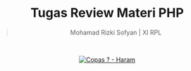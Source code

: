 <div align="center">

# Tugas Review Materi PHP

> Mohamad Rizki Sofyan | XI RPL 
 
<br>
  
[![Copas ?  - Haram](https://img.shields.io/badge/Copas_%3F_-Haram-red)]()
  
</div>
